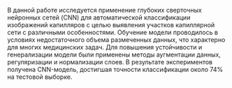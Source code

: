 В данной работе исследуется применение глубоких сверточных 
нейронных сетей (CNN) для автоматической классификации изображений 
капилляров с целью выявления участков капиллярной сети с различными 
особенностями. Обучение модели проводилось в условиях недостаточного 
объема размеченных данных, что характерно для многих медицинских 
задач. Для повышения устойчивости и генерализации модели были 
применены методы аугментации данных, регуляризации и нормализации 
слоев. В результате экспериментов получена CNN-модель, достигшая 
точности классификации около 74% на тестовой выборке.
